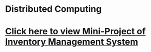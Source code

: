 # Distributed Computing

# [Click here to view Mini-Project of Inventory Management System](https://github.com/rohit-1001/inventory_management)
